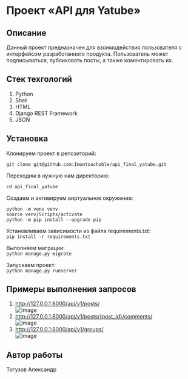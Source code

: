# Проект «API для Yatube»  
## Описание  
Данный проект предназначен для взоимодействия пользователя с интерфейсом разработанного продукта. Пользователь может подписываться, публиковать посты, а также коментировать их.  
  
## Стек техгологий  
1. Python
2. Shell
3. HTML
4. Django REST Framework
5. JSON
## Установка  
Клонируем проект в репозиторий:  

`git clone git@github.com:Imuntouchable/api_final_yatube.git`  
  
Переходим в нужную нам директорию:  
  
`cd api_final_yatube`  
  
Создаем и активируем виртуальное окружение:  
  
`python -m venv venv`   
`source venv/Scripts/activate`  
`python -m pip install --upgrade pip`  
  
Установливаем зависимости из файла requirements.txt:  
`pip install -r requirements.txt`
  
Выполняем миграции:  
`python manage.py migrate`  
  
Запускаем проект:  
`python manage.py runserver`  
## Примеры выполнения запросов  
1. http://127.0.0.1:8000/api/v1/posts/  
![image](https://github.com/Imuntouchable/api_final_yatube/assets/127663804/fd8fe793-1a6e-4e60-bd03-e18eacfa3e58)  
2. http://127.0.0.1:8000/api/v1/posts/{post_id}/comments/  
![image](https://github.com/Imuntouchable/api_final_yatube/assets/127663804/70108ea4-6987-4ad6-891f-2f55ce1488fa)  
3. http://127.0.0.1:8000/api/v1/groups/  
![image](https://github.com/Imuntouchable/api_final_yatube/assets/127663804/9cee8d3e-e164-4aec-ad9a-635a125622a6)  


## Автор работы  
Тогузов Александр  
